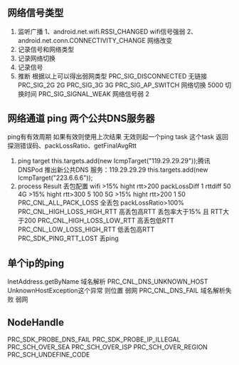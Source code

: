 #

## 网络信号类型
1. 监听广播
1、android.net.wifi.RSSI_CHANGED wifi信号强弱
2、android.net.conn.CONNECTIVITY_CHANGE 网络改变
2. 记录信号和网络类型
3. 记录网络切换
4. 记录信号
5. 推断
根据以上可以得出弱网类型
PRC_SIG_DISCONNECTED 无链接
PRC_SIG_2G 2G
PRC_SIG_3G 3G
PRC_SIG_AP_SWITCH 网络切换 5000 切换时间
PRC_SIG_SIGNAL_WEAK 网络信号弱 2 


## 网络通道 ping 两个公共DNS服务器
ping有有效周期 如果有效则使用上次结果
无效则起一个ping task 这个task 返回 探测错误码、packLossRatio、getFinalAvgRtt
1. ping target
this.targets.add(new IcmpTarget("119.29.29.29"));腾讯DNSPod 推出新公共DNS 服务：119.29.29.29
this.targets.add(new IcmpTarget("223.6.6.6"));
2. process Result
丢包配置
wifi >15% hight rtt>200 packLossDiff 1 rttdiff 50
4G >15% hight rtt>300 5 100
5G >15% hight rtt>200 1 50
PRC_CNL_ALL_PACK_LOSS 全丢包 packLossRatio>100%   
PRC_CNL_HIGH_LOSS_HIGH_RTT 高丢包高RTT 丢包率大于15% 且 RTT大于200
PRC_CNL_HIGH_LOSS_LOW_RTT  高丢包低RTT  
PRC_CNL_LOW_LOSS_HIGH_RTT  低丢包高RTT  
PRC_SDK_PING_RTT_LOST 丢ping

## 单个ip的ping
 InetAddress.getByName 域名解析
PRC_CNL_DNS_UNKNOWN_HOST  UnknownHostException这个异常 则位置 弱网
PRC_CNL_DNS_FAIL 域名解析失败 弱网


## NodeHandle
PRC_SDK_PROBE_DNS_FAIL
PRC_SDK_PROBE_IP_ILLEGAL
PRC_SCH_OVER_SEA
PRC_SCH_OVER_ISP
PRC_SCH_OVER_REGION
PRC_SCH_UNDEFINE_CODE

